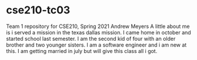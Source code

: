# cse210-tc03
Team 1 repository for CSE210, Spring 2021
Andrew Meyers
A little about me is i served a mission in the texas dallas mission. I came home in october and started school last semester. I am the second kid of four with an older brother and two younger sisters. I am a software engineer and i am new at this. I am getting married in july but will give this class all i got.
